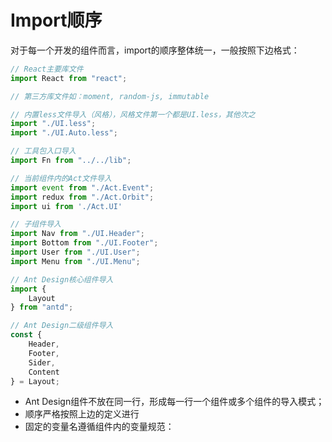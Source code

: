 # Import顺序

对于每一个开发的组件而言，import的顺序整体统一，一般按照下边格式：

```javascript
// React主要库文件
import React from "react";

// 第三方库文件如：moment, random-js, immutable

// 内置less文件导入（风格），风格文件第一个都是UI.less，其他次之
import "./UI.less";
import "./UI.Auto.less";

// 工具包入口导入
import Fn from "../../lib";

// 当前组件内的Act文件导入
import event from "./Act.Event";
import redux from "./Act.Orbit";
import ui from './Act.UI'

// 子组件导入
import Nav from "./UI.Header";
import Bottom from "./UI.Footer";
import User from "./UI.User";
import Menu from "./UI.Menu";

// Ant Design核心组件导入
import {
    Layout
} from "antd";

// Ant Design二级组件导入
const {
    Header,
    Footer,
    Sider,
    Content
} = Layout;
```

* Ant Design组件不放在同一行，形成每一行一个组件或多个组件的导入模式；
* 顺序严格按照上边的定义进行
* 固定的变量名遵循组件内的变量规范：



